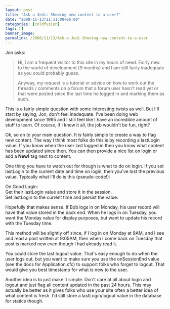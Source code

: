 ```yaml
---
layout: post
title: "Ask a Jedi: Showing new content to a user?"
date: "2008-11-13T11:11:00+06:00"
categories: [coldfusion]
tags: []
banner_image: 
permalink: /2008/11/13/Ask-a-Jedi-Showing-new-content-to-a-user
---
```


Jon asks:

<blockquote>
<p>
Hi, I am a frequent visitor to this site in my hours of
need. Fairly new to the world of development (9 months) and I am still fairly inadequate as you could probably guess.
</p>
<p>
Anyway, my request is a tutorial or advice on how to work out the threads / comments on a forum that a forum user
hasn't read yet or that were posted since the last time he logged in and marking them as such.
</p>
</blockquote>

This is a fairly simple question with some interesting twists as well. But I'll start by saying, Jon, don't feel inadequate. I've been doing web development since 1995 and I still feel like I have an incredible amount of stuff to learn. Of course, if I knew it all, the job wouldn't be fun, right?
<!--more-->
Ok, so on to your main question. It is fairly simple to create a way to flag new content. The way I think most folks do this is by recording a lastLogin value. If you know when the user last logged in then you know what content has been updated since then. You can then provide a nice list on login or add a <b>New!</b> tag next to content.

One thing you have to watch out for though is what to do on login. If you set lastLogin to the current date and time on login, then you've lost the previous value. Typically what I'll do is this (pseudo-code!):

On Good Login:<br />
Get their lastLogin value and store it in the session.<br />
Set lastLogin to the current time and persist the value.

Hopefully that makes sense. If Bob logs in on Monday, his user record will have that value stored in the back end. When he logs in on Tuesday, you want the Monday value for display purposes, but want to update his record with the Tuesday time.

This method will be slightly off since, if I log in on Monday at 9AM, and I see and read a post written at 9:05AM, then when I come back on Tuesday that post is marked new even though I had already read it.

You could store the last logout value. That's easy enough to do when the user logs out, but you want to make sure you use the onSessionEnd value (see the docs for Application.cfc) to support folks who forget to logout. That would give you best timestamp for what is new to the user.

Another idea is to just make it simple. Don't care at all about login and logout and just flag all content updated in the past 24 hours. This may actually be better as it gives folks who use your site often a better idea of what content is fresh. I'd still store a lastLogin/logout value in the database for statics though.
